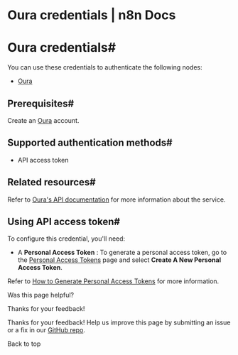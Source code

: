 # Oura credentials | n8n Docs

[ ](https://github.com/n8n-io/n8n-docs/edit/main/docs/integrations/builtin/credentials/oura.md "Edit this page")

# Oura credentials#

You can use these credentials to authenticate the following nodes:

  * [Oura](../../app-nodes/n8n-nodes-base.oura/)

## Prerequisites#

Create an [Oura](https://ouraring.com/developer) account.

## Supported authentication methods#

  * API access token

## Related resources#

Refer to [Oura's API documentation](https://cloud.ouraring.com/v2/docs) for more information about the service.

## Using API access token#

To configure this credential, you'll need:

  * A **Personal Access Token** : To generate a personal access token, go to the [Personal Access Tokens](https://cloud.ouraring.com/personal-access-tokens) page and select **Create A New Personal Access Token**.

Refer to [How to Generate Personal Access Tokens](https://support.ouraring.com/hc/en-us/articles/4415266939155-The-Oura-API#h_01H5B94SP4P9YHG9ZKN1H69E7Z) for more information.

Was this page helpful? 

Thanks for your feedback! 

Thanks for your feedback! Help us improve this page by submitting an issue or a fix in our [GitHub repo](https://github.com/n8n-io/n8n-docs). 

Back to top